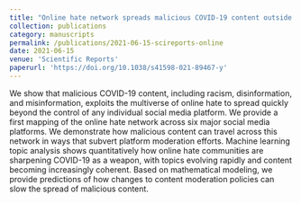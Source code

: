 ```yaml
---
title: "Online hate network spreads malicious COVID-19 content outside the control of individual social media platforms"
collection: publications
category: manuscripts
permalink: /publications/2021-06-15-scireports-online
date: 2021-06-15
venue: 'Scientific Reports'
paperurl: 'https://doi.org/10.1038/s41598-021-89467-y'
---
```


We show that malicious COVID-19 content, including racism, disinformation, and misinformation, exploits the multiverse of online hate to spread quickly beyond the control of any individual social media platform. We provide a first mapping of the online hate network across six major social media platforms. We demonstrate how malicious content can travel across this network in ways that subvert platform moderation efforts. Machine learning topic analysis shows quantitatively how online hate communities are sharpening COVID-19 as a weapon, with topics evolving rapidly and content becoming increasingly coherent. Based on mathematical modeling, we provide predictions of how changes to content moderation policies can slow the spread of malicious content.

